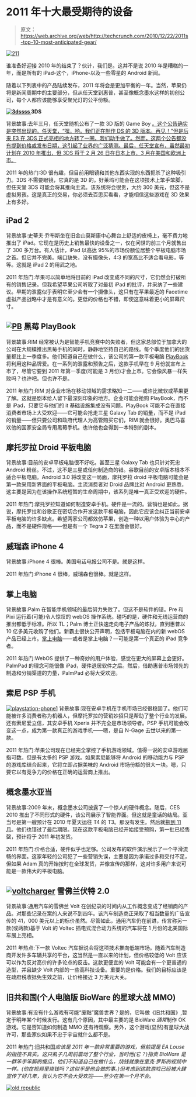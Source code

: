 # 2011 年十大最受期待的设备 

> 原文：<https://web.archive.org/web/http://techcrunch.com/2010/12/22/2011s-top-10-most-anticipated-gear/>

[![](img/eea9c9acf57b19e084a45dbcb12395a1.png "211")](https://web.archive.org/web/20230203211317/https://techcrunch.com/wp-content/uploads/2010/12/211.jpg)

谁准备好迎接 2010 年的结束了？伙计，我们是。这并不是说 2010 年是糟糕的一年，而是所有的 iPad-这个，iPhone-以及一些零星的 Android 新闻。

随着以下列表中的产品陆续发布，2011 年将会是更加平衡的一年。当然，苹果仍将是新闻周期中的主要部分，但从任天堂到惠普，甚至像概念墨水这样的初创公司，每个人都应该能够享受聚光灯的公平份额。

**[![](img/99de8c262953eb485ba8edf1ed17a6e6.png "3dssss") ](https://web.archive.org/web/20230203211317/https://techcrunch.com/wp-content/uploads/2010/12/3dssss.jpg) 3DS**

背景故事:去年三月，任天堂随机公布了一款 3D 版的 Game Boy [。这个公告确实是突然出现的。任天堂，“嘿，哟。我们正在制作 DS 的 3D 版本。再见！”但是后来 E3 在 3DS 正式亮相的地方转了一圈，我们动手做了。然而，这两个公告都没有提到价格或发布日期，这引起了业界的广泛猜测。最后，任天堂宣布，虽然最初计划在 2010 年推出，但 3DS 将于 2 月 26 日在日本上市，3 月在美国和欧洲上市。](https://web.archive.org/web/20230203211317/http://www.crunchgear.com/2010/03/23/3ds-nintendo-announces-portable-3d-gaming-device/)

2011 年的热门:3D 很有趣，但目前用眼镜和其他东西实现的东西扼杀了这种吸引力。3DS 不需要眼镜，它真的是 3D 的。好莱坞可能会在这项技术上笨手笨脚，但任天堂 3DS 可能会将其推向主流。该系统将会很贵，大约 300 美元，但这不是虚拟男孩。这是真正的交易，你必须去百思买看看，才能相信这些游戏在 3D 效果上有多好。

## iPad 2

背景故事:史蒂夫·乔布斯坐在旧金山莫斯康中心舞台上舒适的皮椅上，毫不费力地推出了 iPad。它现在是历史上销售最快的设备之一，仅在问世的前三个月就售出了 300 多万台。有人估计，iPad 以高达 95%的市场份额位居整个平板电脑市场之首。但它并不完美。端口缺失，没有摄像头，4:3 的宽高比不适合看电影，等等。这就是 iPad 2 的用武之地。

2011 年热门:苹果可以简单地将目前的 iPad 改变成不同的尺寸，它仍然会打破所有的销售记录。但我希望苹果公司听取了对最初 iPad 的批评，并采纳了一些建议。早期的泄露似乎表明它至少会有一个摄像头，这只有在苹果最近的 Facetime 虚拟产品战略中才是有意义的。更低的价格也不错，即使这意味着更小的屏幕尺寸。

## [![](img/c866da318eaf60da321740cbb1b1bb27.png "PB")](https://web.archive.org/web/20230203211317/https://techcrunch.com/wp-content/uploads/2010/12/pb1.jpg) 黑莓 PlayBook

背景故事:RIM 经常被认为是智能手机竞赛中的失败者，但这家总部位于加拿大的公司在大规模推出黑莓手机的同时，静静地坚持自己的路线。每个季度他们的出货量都比上一季度多。他们知道自己在做什么，该公司的第一款平板电脑 [PlayBook](https://web.archive.org/web/20230203211317/http://www.crunchgear.com/tag/playbook/) 将利用这种品牌爱。在一系列的泄露和预告之后，这款手机早在 9 月份就宣布上市了，尽管它要到 2011 年第一季度(可能是 3 月份)才会上市。它会像风暴一样失败吗？也许吧。但也许不是。

2011 年热门:RIM 对企业市场在移动领域的需求略知一二——或许比微软或苹果更了解。这就是剧本给人留下最深刻印象的地方。企业可能会抢购 PlayBook，而不是 iPad，只要它与他们的 it 基础设施集成没有问题。PlayBook 可能不会在直接消费者市场上大受欢迎——它可能会抢走三星 Galaxy Tab 的销量，而不是 iPad 的销量——但只要公司和政府代理人为高管购买它们，RIM 就会很好。奥巴马喜欢他的国家安全局专用黑莓手机。也许他也会得到一本特别的剧本。

## 摩托罗拉 Droid 平板电脑

背景故事:目前的安卓平板电脑很不好吃。甚至三星 Galaxy Tab 也只针对死忠 Android 粉丝。不过，这不是三星或任何制造商的错。谷歌目前的安卓版本根本不适合平板电脑。Android 3.0 将改变这一局面，摩托罗拉 droid 平板电脑可能会是第一款采用新界面的平板电脑。主流消费者对 Droid 品牌比对 Android 更熟悉，这主要是因为在该操作系统短暂的生命周期中，该系列是唯一真正受欢迎的硬件。

2011 年热门:摩托罗拉知道如何制造安卓手机。硬件是一流的。营销也是如此。据说，摩托罗拉和谷歌正在密切合作开发这款平板电脑，因此它应该会纠正当前安卓平板电脑的许多缺点。希望两家公司都效仿苹果，创造一种以用户体验为中心的产品，而不是硬件规格——但是有一个 Tegra 2 在里面会很好。

## 威瑞森 iPhone 4

背景故事:iPhone 4 很棒。美国电话电报公司不是。就是这样。

2011 年热门:iPhone 4 很棒，威瑞森也很棒。就是这样。

## 掌上电脑

背景故事:Palm 在智能手机领域的最后努力失败了。但这不是软件的错。Pre 和 Pixi 运行着(可能)令人惊叹的 webOS 操作系统。碰巧的是，硬件和无线运营商的推出都低于标准。所以 TL；Palm 博士正快速走向电子产品的炼狱，直到惠普以 10 亿多美元收购了他们。新霸主很快公开声明，包括平板电脑在内的新 webOS 产品已经上市。[掌上电脑](https://web.archive.org/web/20230203211317/http://www.crunchgear.com/tag/palmpad)——或者是掌上电脑？—可能是第一个真正的 iPad 竞争者。

2011 年热门:WebOS 提供了一种奇妙的用户体验，感觉在更大的屏幕上会更好。PalmPad 的理念可能很像 iPad，硬件退居软件之后。然后，借助惠普市场领先的制造和分销渠道的力量，PalmPad 必将大受欢迎。

## 索尼 PSP 手机

[![](img/06478b02aecd45380f780dc03fc5ca96.png "playstation-phone1")](https://web.archive.org/web/20230203211317/https://techcrunch.com/wp-content/uploads/2010/12/playstation-phone1.jpg) 背景故事:现在安卓手机在手机市场已经很稳固了。他们可能被许多消费者称为机器人，但摩托罗拉的营销妙招只是帮助了整个行业的发展。还有索尼爱立信，其安卓手机 Xperia 并不完全是市场领导者。PSP 手机可能会改变这一点，成为第一款真正的游戏手机——嗯，是自 N-Gage 去世以来的第一款。

2011 年热门:苹果公司现在已经完全掌控了手机游戏领域。值得一说的安卓游戏屈指可数。但是有太多的 PSP 游戏。如果索尼能够将 Android 的移动能力与 PSP 的游戏库结合起来，它将立即占据美味的 Android 市场份额的很大一块。嗯，只要它以有竞争力的价格在正确的运营商上推出。

## 概念墨水亚当

背景故事:2009 年末，概念墨水公司披露了一个惊人的硬件概念。随后，CES 2010 推出了不同形式的硬件，该公司展示了智能界面。但这就是童话的结局。亚当号是第一艘预计在 2010 年夏天运往 T4 的 T3。那没有发生。然后就[拖到 11 月](https://web.archive.org/web/20230203211317/http://www.crunchgear.com/2010/06/05/notion-ink-adam-delayed-until-november/)。他们也错过了最后期限。现在这款平板电脑已经开始接受预购，第一批已经售罄，预计将于 2011 年初发货。

2011 年热门:价格合适，硬件似乎也足够。公司发布的软件演示展示了一个平滑流畅的界面。这家年轻的公司犯了一些营销失误，主要是因为承诺过多和交付不足，但如果 Adam 真的开始按时在全球发货，并像宣传的那样，这对许多用户来说可能是一款伟大的平板电脑。

## [![](img/3bef9c4de323a106f12b371bf2e242d2.png "voltcharger")](https://web.archive.org/web/20230203211317/https://techcrunch.com/wp-content/uploads/2010/12/voltcharger.jpg) 雪佛兰伏特 2.0

背景故事:通用汽车的雪佛兰 Volt 在创纪录的时间内从工作概念变成了经销商的产品。对那些记录在案的人来说不到四年。该汽车制造商正采取了相当数量的广告宣传的 41，000 美元以上的标价虽然。尽管如此，通用汽车仍在前进，传言称另一款(或两款)基于 Volt 的 Voltec 插电式混合动力系统的汽车将在 1 月份的北美国际车展上亮相。

2011 年热点:下一款 Voltec 汽车据说会将这项技术推向低端市场。随着汽车制造商开发许多车辆共享的平台，这当然是一直以来的计划，但价格较低的 Volt 应该可以作为反对高价的许多论点的反击。这款更便宜的 Volt 可能会有一个更普通的造型，并且缺少 Volt 内部的一些高科技设备。重要的是价格。我们的目标应该是在政府税收抵免生效之前，让价格接近 3 万美元大关。

## 旧共和国(个人电脑版 BioWare 的星球大战 MMO)

背景故事:有没有什么游戏有可能“废黜”魔兽世界？是的，它叫做《旧共和国》,暂定于明年某个时候发行。这有几个原因，其中最主要的是 BioWare *通常*制作 OK 游戏。它是否知道如何制造 MMO 还有待观察。另外，这个游戏(显然)有星球大战许可，那些家伙如果不忠于宇宙就什么都不是。

2011 年热门:旧共和国*应该是 2011 年一款非常重要的游戏，但前提是 EA Louse 的指控不真实。这只虱子几周前震动了整个行业，当时他(它？)指责 BioWare 是一群笨手笨脚的傻瓜，他们不知道自己在做什么，烧钱就像在里克·罗斯的视频中一样。(他在视频里烧钱吗？这似乎是他会做的事。)但考虑到这款游戏已经被大肆宣传了好几年，我认为它不会大受欢迎——至少在第一个月不会。*

[![](img/6d6fffc759df95e614c6d5639e9528da.png "old republic")](https://web.archive.org/web/20230203211317/https://techcrunch.com/wp-content/uploads/2010/12/old-republic.jpg)